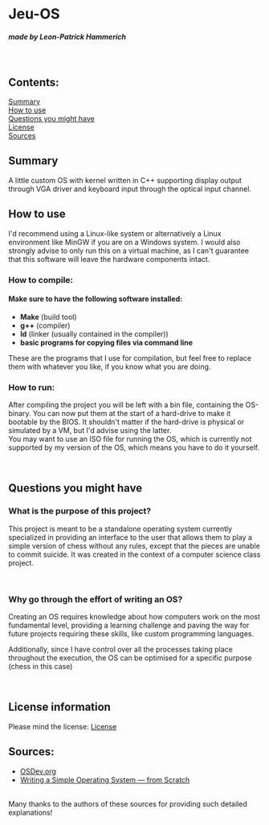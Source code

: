 # <b>Jeu-OS</b>
##### made by Leon-Patrick Hammerich
<br>

## Contents:
[Summary](#summary)<br>
[How to use](#how-to-use)<br>
[Questions you might have](#questions-you-might-have)<br>
[License](#license)<br>
[Sources](#sources)
<br>

<a id = "summary"></a>
## Summary
A little custom OS with kernel written in C++ supporting display output
through VGA driver and keyboard input through the optical input channel.
<br>

<a id = "how-to-use"></a>
## How to use
<p>
I'd recommend using a Linux-like system or alternatively a Linux environment
like MinGW if you are on a Windows system. I would also strongly
advise to only run this on a virtual machine, as I can't guarantee that
this software will leave the hardware components intact.
<br>

### How to compile:
#### Make sure to have the following software installed:
</p>
<ul>
<li><b>Make</b> (build tool)</li>
<li><b>g++</b> (compiler)</li>
<li><b>ld</b> (linker (usually contained in the compiler))</li>
<li><b>basic programs for copying files via command line</b></li>
</ul>
These are the programs that I use for compilation, but feel free to
replace them with whatever you like, if you know what you are doing.
<br>

### How to run:
<p>
After compiling the project you will be left with a bin file, containing the
OS-binary. You can now put them at the start of a hard-drive to make
it bootable by the BIOS. It shouldn't matter if the hard-drive is physical
or simulated by a VM, but I'd advise using the latter.<br>
You may want to use an ISO file for running the OS, which is currently not
supported by my version of the OS, which means you have to do it yourself.
</p>
<br>


<a id = "questions-you-might-have"></a>
## Questions you might have

### What is the purpose of this project?
<p>
This project is meant to be a standalone operating system currently
specialized in providing an interface to the user that allows them to
play a simple version of chess without any rules, except that the pieces
are unable to commit suicide. It was created in the context of a computer
science class project.
</p>
<br>

### Why go through the effort of writing an OS?
<p>
Creating an OS requires knowledge about how computers work on the most
fundamental level, providing a learning challenge and paving the way
for future projects requiring these skills, like custom programming
languages.
</p><p>
Additionally, since I have control over all the processes taking place
throughout the execution, the OS can be optimised for a specific purpose
(chess in this case)
</p>
<br>

<a id = "license"></a>
## License information
Please mind the license: <a href = "LICENSE">License</a>
<br>

<a id = "sources"></a>
## Sources:
<ul>
<li><a href="https://wiki.osdev.org/Main_Page">OSDev.org</a></li>
<li><a href="https://www.cs.bham.ac.uk/~exr/lectures/opsys/10_11/lectures/os-dev.pdf">Writing a Simple Operating System — from Scratch</a></li>
</ul>
<br>
Many thanks to the authors of these sources for providing such detailed
explanations!
